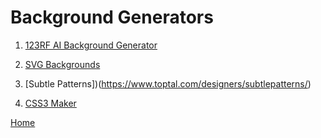# Background Generators

1. [123RF AI Background Generator](https://www.123rf.com/ai-background-remix/)

1. [SVG Backgrounds](https://bgjar.com/)

1. [Subtle Patterns])(https://www.toptal.com/designers/subtlepatterns/)

1. [CSS3 Maker](https://www.toptal.com/developers/css3maker/gallery)

[Home](../README.md)
